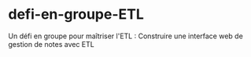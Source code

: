 # defi-en-groupe-ETL
Un défi en groupe pour maîtriser l'ETL : Construire une interface web de gestion de notes avec ETL

